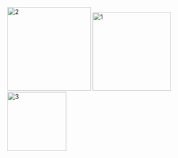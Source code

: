 



<img width="193" alt="2" src="https://user-images.githubusercontent.com/44624905/70934633-9d756880-203e-11ea-8619-5363ede355eb.PNG">
<img width="181" alt="1" src="https://user-images.githubusercontent.com/44624905/70934642-9f3f2c00-203e-11ea-9172-aa3c9d61333f.PNG">
<img width="136" alt="3" src="https://user-images.githubusercontent.com/44624905/70934647-a1a18600-203e-11ea-9f80-a5255f041fa5.PNG">

